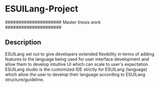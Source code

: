 # ESUILang-Project

#####################
Master thesis work
#####################

Description
------------
ESUILang set out to give developers extended flexibility in terms of adding features to the language being used for user interface development and allow them to develop intuitive UI which can scale to user's expectation.
ESUILang studio is the customized IDE strictly for ESUILang (language) which allow the user to develop their language according to ESUILang structure/guideline.
